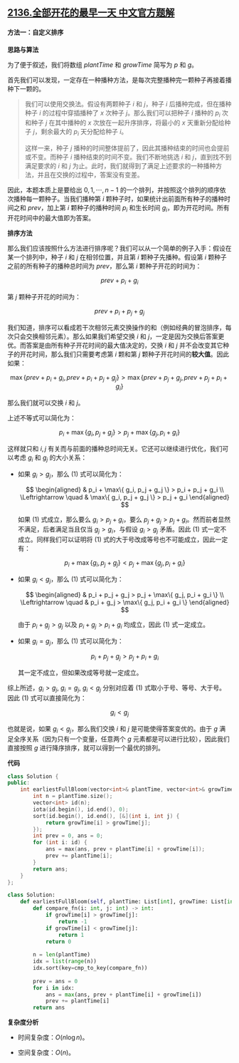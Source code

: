 ## [2136.全部开花的最早一天 中文官方题解](https://leetcode.cn/problems/earliest-possible-day-of-full-bloom/solutions/100000/quan-bu-kai-hua-de-zui-zao-yi-tian-by-le-ocxg)

#### 方法一：自定义排序

**思路与算法**

为了便于叙述，我们将数组 $\textit{plantTime}$ 和 $\textit{growTime}$ 简写为 $p$ 和 $g$。

首先我们可以发现，一定存在一种播种方法，是每次完整播种完一颗种子再接着播种下一颗的。

> 我们可以使用交换法。假设有两颗种子 $i$ 和 $j$，种子 $i$ 后播种完成，但在播种种子 $i$ 的过程中穿插播种了 $x$ 次种子 $j$。那么我们可以把种子 $i$ 播种的 $p_i$ 次和种子 $j$ 在其中播种的 $x$ 次放在一起升序排序，将最小的 $x$ 天重新分配给种子 $j$，剩余最大的 $p_i$ 天分配给种子 $i$。
>
> 这样一来，种子 $j$ 播种的时间整体提前了，因此其播种结束的时间也会提前或不变。而种子 $i$ 播种结束的时间不变。我们不断地挑选 $i$ 和 $j$，直到找不到满足要求的 $i$ 和 $j$ 为止。此时，我们就得到了满足上述要求的一种播种方法，并且在交换的过程中，答案没有变差。

因此，本题本质上是要给出 $0, 1, \cdots, n - 1$ 的一个排列，并按照这个排列的顺序依次播种每一颗种子。当我们播种第 $i$ 颗种子时，如果统计出前面所有种子的播种时间之和 $\textit{prev}$，加上第 $i$ 颗种子的播种时间 $p_i$ 和生长时间 $g_i$，即为开花时间。所有开花时间中的最大值即为答案。

**排序方法**

那么我们应该按照什么方法进行排序呢？我们可以从一个简单的例子入手：假设在某一个排列中，种子 $i$ 和 $j$ 在相邻位置，并且第 $i$ 颗种子先播种。假设第 $i$ 颗种子之前的所有种子的播种总时间为 $\textit{prev}$，那么第 $i$ 颗种子开花的时间为：

$$
\textit{prev} + p_i + g_i
$$

第 $j$ 颗种子开花的时间为：

$$
\textit{prev} + p_i + p_j + g_j
$$

我们知道，排序可以看成若干次相邻元素交换操作的和（例如经典的冒泡排序，每次只会交换相邻元素）。那么如果我们希望交换 $i$ 和 $j$，一定是因为交换后答案更优。而答案是由所有种子开花时间的最大值决定的，交换 $i$ 和 $j$ 并不会改变其它种子的开花时间，那么我们只需要考虑第 $i$ 颗和第 $j$ 颗种子开花时间的**较大值**。因此如果：

$$
\max\{ \textit{prev} + p_i + g_i, \textit{prev} + p_i + p_j + g_j \} > \max\{ \textit{prev} + p_j + g_j, \textit{prev} + p_j + p_i + g_i \} 
$$

那么我们就可以交换 $i$ 和 $j$。

上述不等式可以简化为：

$$
p_i + \max\{ g_i, p_j + g_j \} > p_j + \max\{ g_j, p_i + g_i \} \tag{1}
$$

这样就只和 $i, j$ 有关而与前面的播种总时间无关。它还可以继续进行优化，我们可以考虑 $g_i$ 和 $g_j$ 的大小关系：

- 如果 $g_i > g_j$，那么 $(1)$ 式可以简化为：

    $$
    \begin{aligned}
    & p_i + \max\{ g_i, p_j + g_j \} > p_i + p_j + g_i \\
    \Leftrightarrow \quad & \max\{ g_i, p_j + g_j \} > p_j + g_i
    \end{aligned}
    $$

    如果 $(1)$ 式成立，那么要么 $g_i > p_j + g_i$，要么 $p_j + g_j > p_j + g_i$。然而前者显然不满足，后者满足当且仅当 $g_j > g_i$，与假设 $g_i > g_j$ 矛盾。因此 $(1)$ 式一定不成立。同样我们可以证明将 $(1)$ 式的大于号改成等号也不可能成立，因此一定有：

    $$
    p_i + \max\{ g_i, p_j + g_j \} < p_j + \max\{ g_j, p_i + g_i \}
    $$

- 如果 $g_i < g_j$，那么 $(1)$ 式可以简化为：

    $$
    \begin{aligned}
    & p_i + p_j + g_j > p_j + \max\{ g_j, p_i + g_i \} \\
    \Leftrightarrow \quad & p_i + g_j > \max\{ g_j, p_i + g_i \}
    \end{aligned}
    $$

    由于 $p_i + g_j > g_j$ 以及 $p_i + g_j > p_i + g_i$ 均成立，因此 $(1)$ 式一定成立。

- 如果 $g_i = g_j$，那么 $(1)$ 式可以简化为：

    $$
    p_i + p_j + g_j > p_j + p_i + g_i
    $$

    其一定不成立，但如果改成等号就一定成立。

综上所述，$g_i > g_j$, $g_i = g_j$, $g_i < g_j$ 分别对应着 $(1)$ 式取小于号、等号、大于号。因此 $(1)$ 式可以直接简化为：

$$
g_i < g_j \tag{2}
$$

也就是说，如果 $g_i < g_j$，那么我们交换 $i$ 和 $j$ 是可能使得答案变优的。由于 $g$ 满足全序关系（因为只有一个变量，任意两个 $g$ 元素都是可以进行比较），因此我们直接按照 $g$ 进行降序排序，就可以得到一个最优的排列。

**代码**

```C++ [sol1-C++]
class Solution {
public:
    int earliestFullBloom(vector<int>& plantTime, vector<int>& growTime) {
        int n = plantTime.size();
        vector<int> id(n);  
        iota(id.begin(), id.end(), 0);
        sort(id.begin(), id.end(), [&](int i, int j) {
            return growTime[i] > growTime[j];
        });
        int prev = 0, ans = 0;
        for (int i: id) {
            ans = max(ans, prev + plantTime[i] + growTime[i]);
            prev += plantTime[i];
        }
        return ans;
    }
};
```

```Python [sol1-Python3]
class Solution:
    def earliestFullBloom(self, plantTime: List[int], growTime: List[int]) -> int:
        def compare_fn(i: int, j: int) -> int:
            if growTime[i] > growTime[j]:
                return -1
            if growTime[i] < growTime[j]:
                return 1
            return 0
        
        n = len(plantTime)
        idx = list(range(n))
        idx.sort(key=cmp_to_key(compare_fn))
        
        prev = ans = 0
        for i in idx:
            ans = max(ans, prev + plantTime[i] + growTime[i])
            prev += plantTime[i]
        return ans
```

**复杂度分析**

- 时间复杂度：$O(n \log n)$。

- 空间复杂度：$O(n)$。